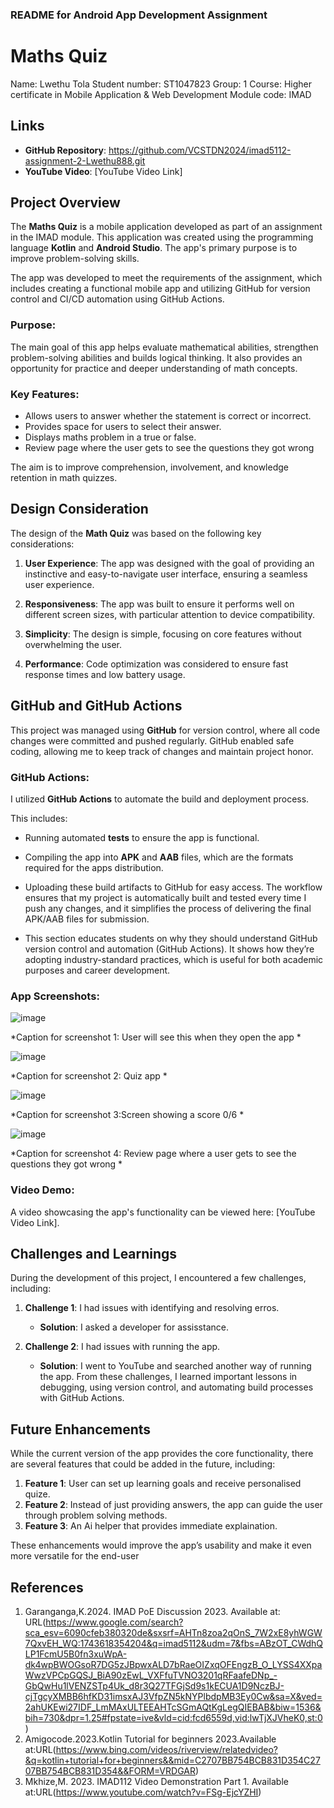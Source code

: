 
### **README for Android App Development Assignment**

# Maths Quiz
Name: Lwethu Tola
Student number: ST1047823
Group: 1
Course: Higher certificate in Mobile Application & Web Development
Module code: IMAD
  
## Links
- **GitHub Repository**: https://github.com/VCSTDN2024/imad5112-assignment-2-Lwethu888.git
- **YouTube Video**: [YouTube Video Link]

## Project Overview
The **Maths Quiz** is a mobile application developed as part of an assignment in the IMAD module. This application was created using the programming language **Kotlin** and **Android Studio**. The app's primary purpose is to improve problem-solving skills.

The app was developed to meet the requirements of the assignment, which includes creating a functional mobile app and utilizing GitHub for version control and CI/CD automation using GitHub Actions.

### Purpose:
The main goal of this app helps evaluate mathematical abilities, strengthen problem-solving abilities and builds logical thinking. It also provides an opportunity for practice and deeper understanding of math concepts.

### Key Features:
-  Allows users to answer whether the statement is correct or incorrect.
-  Provides space for users to select their answer. 
- Displays maths problem in a true or false.
- Review page where the user gets to see the questions they got wrong 
 
The aim is to improve comprehension, involvement, and knowledge retention in math quizzes.

## Design Consideration
The design of the **Math Quiz** was based on the following key considerations:

1. **User Experience**: The app was designed with the goal of providing an instinctive and easy-to-navigate user interface, ensuring a seamless user experience.
   
2. **Responsiveness**: The app was built to ensure it performs well on different screen sizes, with particular attention to device compatibility.
   
3. **Simplicity**: The design is simple, focusing on core features without overwhelming the user.
   
4. **Performance**: Code optimization was considered to ensure fast response times and low battery usage.

## GitHub and GitHub Actions
This project was managed using **GitHub** for version control, where all code changes were committed and pushed regularly. GitHub enabled safe coding, allowing me to keep track of changes and maintain project honor.

### GitHub Actions:
I utilized **GitHub Actions** to automate the build and deployment process. 

This includes:
- Running automated **tests** to ensure the app is functional.
- Compiling the app into **APK** and **AAB** files, which are the formats required for the apps distribution.
- Uploading these build artifacts to GitHub for easy access.
The workflow ensures that my project is automatically built and tested every time I push any changes, and it simplifies the process of delivering the final APK/AAB files for submission.

- This section educates students on why they should understand GitHub version control and automation (GitHub Actions). It shows how they’re adopting industry-standard practices, which is useful for both academic purposes and career development.

### App Screenshots:

![image](https://github.com/user-attachments/assets/9018f727-9351-4d1b-b992-48dc837b4852)

*Caption for screenshot 1: User will see this when they open the app *

![image](https://github.com/user-attachments/assets/d5f9822b-3ee6-48a1-b878-e887ff38c15d)

*Caption for screenshot 2: Quiz app *

![image](https://github.com/user-attachments/assets/a90104aa-77ee-4017-8086-502fe79f572e)

*Caption for screenshot 3:Screen showing a score 0/6  *

![image](https://github.com/user-attachments/assets/1af6721a-82a2-4633-a327-41ac9b6fd0fb)

*Caption for screenshot 4: Review page where a user gets to see the questions they got wrong *

### Video Demo:
A video showcasing the app's functionality can be viewed here: [YouTube Video Link].

## Challenges and Learnings
During the development of this project, I encountered a few challenges, including:

1. **Challenge 1**: I had issues with identifying and resolving erros. 
   - **Solution**:  I asked a developer for assisstance.
   
2. **Challenge 2**: I had issues with running the app.
   - **Solution**: I went to YouTube and searched another way of running the app.
From these challenges, I learned important lessons in debugging, using version control, and automating build processes with GitHub Actions.

## Future Enhancements
While the current version of the app provides the core functionality, there are several features that could be added in the future, including:
1. **Feature 1**: User can set up learning goals and receive personalised quize. 
2. **Feature 2**: Instead of just providing answers, the app can guide the user through problem solving methods.
3. **Feature 3**: An Ai helper that provides immediate explaination.

These enhancements would improve the app’s usability and make it even more versatile for the end-user

## References
1. Garanganga,K.2024. IMAD PoE Discussion 2023. Available at: URL(https://www.google.com/search?sca_esv=6090cfeb380320de&sxsrf=AHTn8zoa2qOnS_7W2xE8yhWGW7QxvEH_WQ:1743618354204&q=imad5112&udm=7&fbs=ABzOT_CWdhQLP1FcmU5B0fn3xuWpA-dk4wpBWOGsoR7DG5zJBpwxALD7bRaeOIZxqOFEngzB_O_LYSS4XXpaWwzVPCpGQSJ_BiA90zEwL_VXFfuTVNO3201qRFaafeDNp_-GbQwHu1lVENZSTp4Uk_d8r3Q27TFGjSd9s1kECUA1D9NczBJ-cjTgcyXMBB6hfKD31imsxAJ3VfpZN5kNYPlbdpMB3Ey0Cw&sa=X&ved=2ahUKEwi27IDF_LmMAxULTEEAHTcSGmAQtKgLegQIEBAB&biw=1536&bih=730&dpr=1.25#fpstate=ive&vld=cid:fcd6559d,vid:lwTjXJVheK0,st:0)   
2. Amigocode.2023.Kotlin Tutorial for beginners 2023.Available at:URL(https://www.bing.com/videos/riverview/relatedvideo?&q=kotlin+tutorial+for+beginners&&mid=C2707BB754BCB831D354C2707BB754BCB831D354&&FORM=VRDGAR)
3. Mkhize,M. 2023. IMAD112 Video Demonstration Part 1. Available at:URL(https://www.youtube.com/watch?v=FSg-EjcYZHI)
